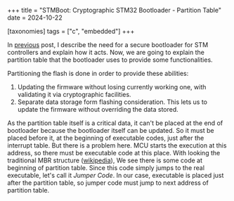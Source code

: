 +++
title = "STMBoot: Cryptographic STM32 Bootloader - Partition Table"
date = 2024-10-22

[taxonomies]
tags = ["c", "embedded"]
+++

In [previous](@/posts/2024/stmboot-intro.md) post, I describe the need for a secure bootloader for STM controllers and explain how
it acts. Now, we are going to explain the partition table that the bootloader uses to provide some functionalities.

<!--more-->

Partitioning the flash is done in order to provide these abilities:
  1. Updating the firmware without losing currently working one, with validating it via cryptographic facilities.
  2. Separate data storage form flashing consideration. This lets us to update the firmware without overriding
       the data stored.

As the partition table itself is a critical data, it can't be placed at the end of bootloader because the bootloader itself can be updated.
So it must be placed before it, at the beginning of executable codes, just after the interrupt table. But there is a problem here. MCU
starts the execution at this address, so there must be executable code at this place. With looking the traditional MBR structure
([wikipedia](https://en.wikipedia.org/wiki/Master_boot_record#Sector_layout)), We see there is some code at beginning of partition
table. Since this code simply jumps to the real executable, let's call it *Jumper Code*. In our case, executable is placed just after the
partition table, so jumper code must jump to next address of partition table.
